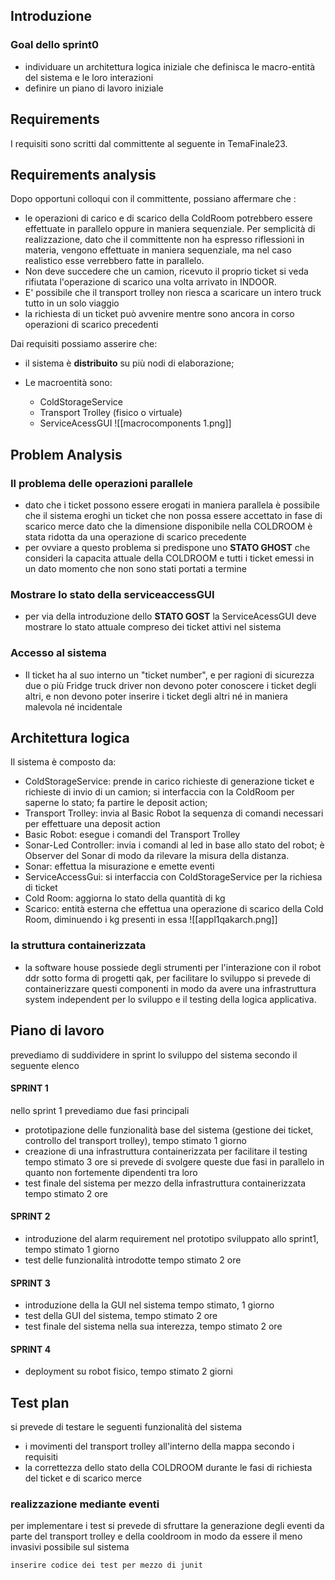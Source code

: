 ## Introduzione
### Goal dello sprint0

- individuare un architettura logica iniziale che definisca le macro-entità del sistema e le loro interazioni
- definire un piano di lavoro iniziale 


## Requirements

I requisiti sono scritti dal committente al seguente in TemaFinale23.

## Requirements analysis

Dopo opportuni colloqui con il committente, possiano affermare che :
- <div class="kp">le operazioni di carico e di scarico della ColdRoom potrebbero essere effettuate in parallelo oppure in maniera sequenziale. Per semplicità di realizzazione, dato che il committente non ha espresso riflessioni in materia, vengono effettuate in maniera sequenziale, ma nel caso realistico esse verrebbero fatte in parallelo.</div>

- <div class="kp"> Non deve succedere che un camion, ricevuto il proprio ticket si veda rifiutata l'operazione di scarico una volta arrivato in INDOOR.</div>
- <div class="kp">E' possibile che il transport trolley non riesca a scaricare un intero truck tutto in un solo viaggio</div>
- <div class="kp">la richiesta di un ticket può avvenire mentre sono ancora in corso operazioni di scarico precedenti</div>




Dai requisiti possiamo asserire che:
-  il sistema è **distribuito** su più nodi di elaborazione;
	
- Le macroentità sono:
	- ColdStorageService
	- Transport Trolley (fisico o virtuale)
	- ServiceAcessGUI 
![[macrocomponents 1.png]]
## Problem Analysis
### Il problema delle operazioni parallele
- dato che i ticket possono essere erogati in maniera parallela è possibile che il sistema eroghi un ticket che non possa essere accettato in fase di scarico merce dato che la dimensione disponibile nella COLDROOM è stata ridotta da una operazione di scarico precedente
- per ovviare a questo problema si predispone uno **STATO GHOST** che consideri la capacita attuale della COLDROOM e tutti i ticket emessi in un dato momento che non sono stati portati a termine
### Mostrare lo stato della serviceaccessGUI
- per via della introduzione dello **STATO GOST** la ServiceAcessGUI deve mostrare lo stato attuale compreso dei ticket attivi nel sistema
### Accesso al sistema
- Il ticket ha al suo interno un "ticket number", e per ragioni di sicurezza due o più Fridge truck driver non devono poter conoscere i ticket degli altri, e non devono poter inserire i ticket degli altri né in maniera malevola né incidentale 

## Architettura logica
Il sistema è composto da:
  - ColdStorageService: prende in carico richieste di generazione ticket e richieste di invio di un camion; si interfaccia con la ColdRoom per saperne lo stato; fa partire le deposit action;
  - Transport Trolley: invia al Basic Robot la sequenza di comandi necessari per effettuare una deposit action
  - Basic Robot: esegue i comandi del Transport Trolley
  - Sonar-Led Controller: invia i comandi al led in base allo stato del robot; è Observer del Sonar di modo da rilevare la misura della distanza.
  - Sonar: effettua la misurazione e emette eventi
  - ServiceAccessGui: si interfaccia con ColdStorageService per la richiesa di ticket
  - Cold Room: aggiorna lo stato della quantità di kg
  - Scarico: entità esterna che effettua una operazione di scarico della Cold Room, diminuendo i kg presenti in essa
![[appl1qakarch.png]]
### la struttura containerizzata
- la software house possiede degli strumenti per l'interazione con il robot ddr sotto forma di progetti qak, per facilitare lo sviluppo si prevede di containerizzare questi componenti in modo da avere una infrastruttura system independent per lo sviluppo e il testing della logica applicativa.
## Piano di lavoro
prevediamo di suddividere in sprint lo sviluppo del sistema secondo il seguente elenco
#### SPRINT 1
nello sprint 1 prevediamo due fasi principali 
- prototipazione delle funzionalità base del sistema (gestione dei ticket, controllo del transport trolley), tempo stimato 1 giorno 
- creazione di una infrastruttura containerizzata per facilitare il testing tempo stimato 3 ore
si prevede di svolgere queste due fasi in parallelo in quanto non fortemente dipendenti tra loro
- test finale del sistema per mezzo della infrastruttura containerizzata tempo stimato 2 ore
#### SPRINT 2
- introduzione del alarm requirement nel prototipo sviluppato allo sprint1, tempo stimato 1 giorno
- test delle funzionalità introdotte tempo stimato 2 ore
#### SPRINT 3
- introduzione della  la GUI nel sistema tempo stimato, 1 giorno
- test della GUI del sistema, tempo stimato 2 ore
- test finale del sistema nella sua interezza, tempo stimato 2 ore
#### SPRINT 4
- deployment su robot fisico, tempo stimato 2 giorni

## Test plan
si prevede di testare le seguenti funzionalità del sistema
- i movimenti del transport trolley all'interno della mappa secondo i requisiti
- la correttezza dello stato della  COLDROOM durante le fasi di richiesta del ticket e di scarico merce
### realizzazione mediante eventi 
per implementare i test si prevede di sfruttare la generazione degli eventi da parte del transport trolley e della cooldroom in modo da essere il meno invasivi possibile sul sistema 
```
inserire codice dei test per mezzo di junit
```
